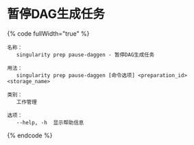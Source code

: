 # 暂停DAG生成任务

{% code fullWidth="true" %}
```
名称：
   singularity prep pause-daggen - 暂停DAG生成任务

用法：
   singularity prep pause-daggen [命令选项] <preparation_id> <storage_name>

类别：
   工作管理

选项：
   --help, -h  显示帮助信息
```
{% endcode %}